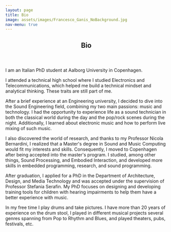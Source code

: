 ```yaml
---
layout: page
title: Bio
image: assets/images/Francesco_Ganis_NoBackground.jpg
nav-menu: true
---
```


<!-- Main -->
<div id="main" class="alt">

<section id="one">
	<div class="inner">
		<header class="major">
			<h1>Bio</h1>
		</header>

<section id="Bio" class="spotlights">
	<section>
		<div class="content">
			<div class="inner">
				<header class="major">
				</header>
				<p>I am an Italian PhD student at Aalborg University in Copenhagen.</p>
				<p>I attended a technical high school where I studied Electronics and Telecommunications, which helped me build a technical mindset and analytical thinking. These traits are still part of me.</p>
				<p>After a brief experience at an Engineering university, I decided to dive into the Sound Engineering field, combining my two main passions: music and technology. I had the opportunity to experience life as a sound technician in both the classical world during the day and the pop/rock scenes during the night. Additionally, I learned about electronic music and how to perform live mixing of such music.</p>
				<p>I also discovered the world of research, and thanks to my Professor Nicola Bernardini, I realized that a Master's degree in Sound and Music Computing would fit my interests and skills. Consequently, I moved to Copenhagen after being accepted into the master's program. I studied, among other things, Sound Processing, and Embodied Interaction, and developed more skills in embedded programming, research, and sound programming.</p>
				<p>After graduation, I applied for a PhD in the Department of Architecture, Design, and Media Technology and was accepted under the supervision of Professor Stefania Serafin. My PhD focuses on designing and developing training tools for children with hearing impairments to help them have a better experience with music.</p>
				<p>In my free time I play drums and take pictures. I have more than 20 years of experience on the drum stool, I played in different musical projects several genres spanning from Pop to Rhythm and Blues, and played theaters, pubs, festivals, etc.</p> 
			</div>
		</div>
		<span class="image fit"><img src="{% link assets/images/Francesco_Ganis_NoBackground.jpg %}" alt="" /></span>
	</section>
		<span class="image fit"><img src="{% link assets/images/Francesco_Ganis_Drums1.jpg %}" alt="" /></span>
		<span class="image fit"><img src="{% link assets/images/Francesco_Ganis_Drums2.jpg %}" alt="" /></span>
</section>
</div>

